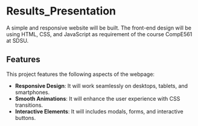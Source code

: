 # Results_Presentation

A simple and responsive website will be built. The front-end design will be using HTML, CSS, and JavaScript as requirement of the course CompE561 at SDSU.

## Features
This project features the following aspects of the webpage:

- **Responsive Design**: It will work seamlessly on desktops, tablets, and smartphones.
- **Smooth Animations**: It will enhance the user experience with CSS transitions.
- **Interactive Elements**: It will includes modals, forms, and interactive buttons.

